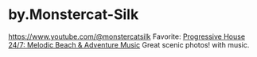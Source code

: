 # by.Monstercat-Silk
https://www.youtube.com/@monstercatsilk Favorite: [Progressive House 24/7: Melodic Beach &amp; Adventure Music](https://youtu.be/d8Oc90QevaI) Great scenic photos! with music.
